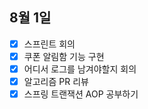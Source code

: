 ## 8월 1일

- [x] 스프린트 회의
- [x] 쿠폰 알림함 기능 구현
- [x] 어디서 로그를 남겨야할지 회의
- [x] 알고리즘 PR 리뷰
- [x] 스프링 트랜잭션 AOP 공부하기
